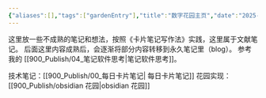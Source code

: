 ```yaml
---
{"aliases":[],"tags":["gardenEntry"],"title":"数字花园主页","date":"2025-06-05T17:40:33Z","date_modify":"2025-06-05T18:07:03Z","dg-publish":true,"dg-home":true,"permalink":"/900_Publish/数字花园主页/","dgPassFrontmatter":true,"created":"2025-06-05T17:40:33Z","updated":"2025-06-05T18:07:03Z"}
---
```


这里放一些不成熟的笔记和想法，按照《卡片笔记写作法》实践，这里属于文献笔记。
后面这里内容成熟后，会逐渐将部分内容转移到永久笔记里（blog）。
参考我的 [[900_Publish/04_笔记软件思考\|笔记软件思考]]。

技术笔记：[[900_Publish/00_每日卡片笔记\| 每日卡片笔记]]
花园实现：[[900_Publish/obsidian 花园\|obsidian 花园]]
